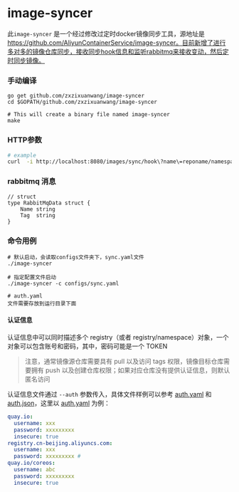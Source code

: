 # image-syncer

此`image-syncer` 是一个经过修改过定时docker镜像同步工具，源地址是 https://github.com/AliyunContainerService/image-syncer。目前新增了进行多对多的镜像仓库同步，接收同步hook信息和监听rabbitmq来接收变动，然后定时同步镜像。


### 手动编译

```
go get github.com/zxzixuanwang/image-syncer
cd $GOPATH/github.com/zxzixuanwang/image-syncer

# This will create a binary file named image-syncer
make
```
### HTTP参数
```bash
# example 
curl  -i http://localhost:8080/images/sync/hook\?name\=reponame/namespace/imagename\&tag\=1.0.3 -u $username:$password

```
### rabbitmq 消息
```golang
// struct
type RabbitMqData struct {
	Name string
	Tag  string
}
```


### 命令用例

```shell
# 默认启动，会读取configs文件夹下，sync.yaml文件
./image-syncer 

# 指定配置文件启动
./image-syncer -c configs/sync.yaml

# auth.yaml
文件需要存放到运行目录下面
```
#### 认证信息

认证信息中可以同时描述多个 registry（或者 registry/namespace）对象，一个对象可以包含账号和密码，其中，密码可能是一个 TOKEN

> 注意，通常镜像源仓库需要具有 pull 以及访问 tags 权限，镜像目标仓库需要拥有 push 以及创建仓库权限；如果对应仓库没有提供认证信息，则默认匿名访问

认证信息文件通过 `--auth` 参数传入，具体文件样例可以参考 [auth.yaml](examples/auth.yaml) 和 [auth.json](examples/auth.json)，这里以 [auth.yaml](examples/auth.yaml) 为例：

```yaml
quay.io: 
  username: xxx
  password: xxxxxxxxx
  insecure: true 
registry.cn-beijing.aliyuncs.com:
  username: xxx 
  password: xxxxxxxxx # 
quay.io/coreos:
  username: abc
  password: xxxxxxxxx
  insecure: true
```